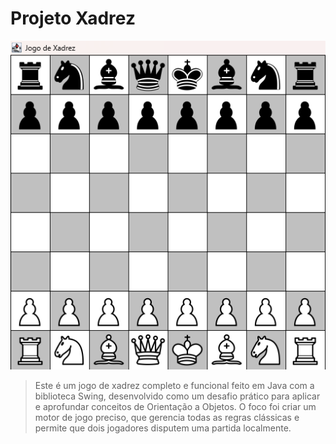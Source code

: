 # Projeto Xadrez

<img src="imagem.png" alt="Exemplo imagem">

> Este é um jogo de xadrez completo e funcional feito em Java com a biblioteca Swing, desenvolvido como um desafio prático para aplicar e aprofundar conceitos de Orientação a Objetos. O foco foi criar um motor de jogo preciso, que gerencia todas as regras clássicas e permite que dois jogadores disputem uma partida localmente.


